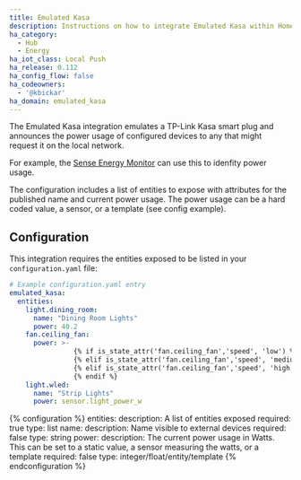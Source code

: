 ```yaml
---
title: Emulated Kasa
description: Instructions on how to integrate Emulated Kasa within Home Assistant.
ha_category:
  - Hub
  - Energy
ha_iot_class: Local Push
ha_release: 0.112
ha_config_flow: false
ha_codeowners:
  - '@kbickar'
ha_domain: emulated_kasa
---
```


The Emulated Kasa integration emulates a TP-Link Kasa smart plug and announces the power usage of configured devices to any that might request it on the local network. 

For example, the [Sense Energy Monitor](/integrations/sense) can use this to idenfity power usage.

The configuration includes a list of entities to expose with attributes for the published name and current power usage.  The power usage can be a hard coded value, a sensor, or a template (see config example).

## Configuration

This integration requires the entities exposed to be listed in your `configuration.yaml` file:

```yaml
# Example configuration.yaml entry
emulated_kasa:
  entities:
    light.dining_room:
      name: "Dining Room Lights"
      power: 40.2
    fan.ceiling_fan:
      power: >-
                {% if is_state_attr('fan.ceiling_fan','speed', 'low') %} 2
                {% elif is_state_attr('fan.ceiling_fan','speed', 'medium') %} 12
                {% elif is_state_attr('fan.ceiling_fan','speed', 'high') %} 48
                {% endif %}
    light.wled:
      name: "Strip Lights"
      power: sensor.light_power_w
```

{% configuration %}
entities:
  description: A list of entities exposed
  required: true
  type: list
name:
  description: Name visible to external devices
  required: false
  type: string
power:
  description: The current power usage in Watts.  This can be set to a static value, a sensor measuring the watts, or a template
  required: false
  type: integer/float/entity/template
{% endconfiguration %}
